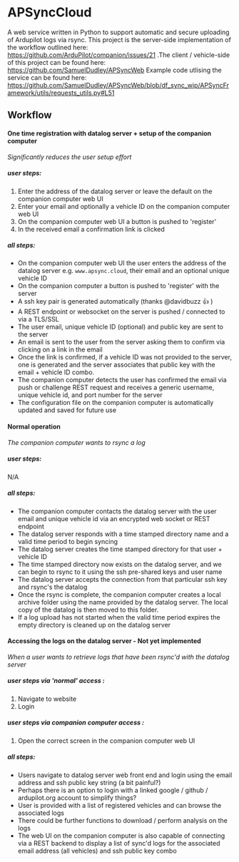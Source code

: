 # APSyncCloud
A web service written in Python to support automatic and secure uploading of Ardupilot logs via rsync. This project is the server-side implementation of the workflow outlined here: https://github.com/ArduPilot/companion/issues/21 .The client / vehicle-side of this project can be found here: https://github.com/SamuelDudley/APSyncWeb
Example code utlising the service can be found here: https://github.com/SamuelDudley/APSyncWeb/blob/df_sync_wip/APSyncFramework/utils/requests_utils.py#L51

## Workflow

#### One time registration with datalog server + setup of the companion computer
_Significantly reduces the user setup effort_
##### _user steps:_
1. Enter the address of the datalog server or leave the default on the companion computer web UI
2. Enter your email and optionally a vehicle ID on the companion computer web UI
2. On the companion computer web UI a button is pushed to 'register'
3. In the received email a confirmation link is clicked
##### _all steps:_
- On the companion computer web UI the user enters the address of the datalog server e.g. `www.apsync.cloud`, their email and an optional unique vehicle ID
- On the companion computer a button is pushed to 'register' with the server
 - A ssh key pair is generated automatically (thanks @davidbuzz :+1: )
 - A REST endpoint or websocket on the server is pushed / connected to via a TLS/SSL
 - The user email, unique vehicle ID (optional) and public key are sent to the server
 - An email is sent to the user from the server asking them to confirm via clicking on a link in the email
 - Once the link is confirmed, if a vehicle ID was not provided to the server, one is generated and the server associates that public key with the email + vehicle ID combo.
 - The companion computer detects the user has confirmed the email via push or challenge REST request and receives a generic username, unique vehicle id, and port number for the server
 - The configuration file on the companion computer is automatically updated and saved for future use

#### Normal operation
_The companion computer wants to rsync a log_
##### _user steps:_
N/A
##### _all steps:_
- The companion computer contacts the datalog server with the user email and unique vehicle id via an encrypted web socket or REST endpoint
- The datalog server responds with a time stamped directory name and a valid time period to begin syncing
- The datalog server creates the time stamped directory for that user + vehicle ID
- The time stamped directory now exists on the datalog server, and we can begin to rsync to it using the ssh pre-shared keys and user name 
- The datalog server accepts the connection from that particular ssh key and rsync's the datalog
- Once the rsync is complete, the companion computer creates a local archive folder using the name provided by the datalog server. The local copy of the datalog is then moved to this folder.
 - If a log upload has not started when the valid time period expires the empty directory is cleaned up on the datalog server

#### Accessing the logs on the datalog server - __Not yet implemented__
_When a user wants to retrieve logs that have been rsync'd with the datalog server_
##### _user steps via 'normal' access :_
1. Navigate to website
2. Login
##### _user steps via  companion computer access :_
1. Open the correct screen in the companion computer web UI
##### _all steps:_
 - Users navigate to datalog server web front end and login using the email address and ssh public key string (a bit painful?)
  -  Perhaps there is an option to login with a linked google / github / ardupilot.org account to simplify things?
 - User is provided with a list of registered vehicles and can browse the associated logs
 - There could be further functions to download / perform analysis on the logs
 - The web UI on the companion computer is also capable of connecting via a REST backend to display a list of sync'd logs for the associated email address (all vehicles) and ssh public key combo
